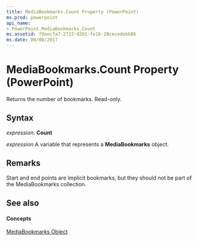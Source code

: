 ```yaml
---
title: MediaBookmarks.Count Property (PowerPoint)
ms.prod: powerpoint
api_name:
- PowerPoint.MediaBookmarks.Count
ms.assetid: f9aecfa7-2723-d281-fe16-28cecedebb86
ms.date: 06/08/2017
---
```



# MediaBookmarks.Count Property (PowerPoint)

Returns the number of bookmarks. Read-only.


## Syntax

 _expression_. **Count**

 _expression_ A variable that represents a **MediaBookmarks** object.


## Remarks

Start and end points are implicit bookmarks, but they should not be part of the MediaBookmarks collection.


## See also


#### Concepts


[MediaBookmarks Object](PowerPoint.MediaBookmarks.md)

